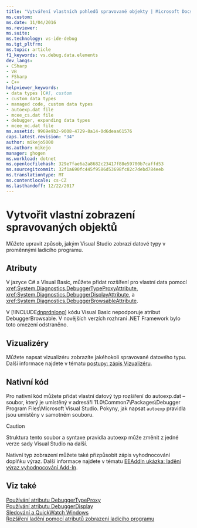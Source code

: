 ```yaml
---
title: "Vytváření vlastních pohledů spravované objekty | Microsoft Docs"
ms.custom: 
ms.date: 11/04/2016
ms.reviewer: 
ms.suite: 
ms.technology: vs-ide-debug
ms.tgt_pltfrm: 
ms.topic: article
f1_keywords: vs.debug.data.elements
dev_langs:
- CSharp
- VB
- FSharp
- C++
helpviewer_keywords:
- data types [C#], custom
- custom data types
- managed code, custom data types
- autoexp.dat file
- mcee_cs.dat file
- debugger, expanding data types
- mcee_mc.dat file
ms.assetid: 9969e9b2-9008-4729-8a14-0d6deaa61576
caps.latest.revision: "34"
author: mikejo5000
ms.author: mikejo
manager: ghogen
ms.workload: dotnet
ms.openlocfilehash: 329e7fae6a2a8682c23417f88e59700b7caffd53
ms.sourcegitcommit: 32f1a690fc445f9586d53698fc82c7debd784eeb
ms.translationtype: MT
ms.contentlocale: cs-CZ
ms.lasthandoff: 12/22/2017
---
```

# <a name="create-custom-views-of-managed-objects"></a>Vytvořit vlastní zobrazení spravovaných objektů
Můžete upravit způsob, jakým Visual Studio zobrazí datové typy v proměnnými ladicího programu.  
  
## <a name="attributes"></a>Atributy  
 V jazyce C# a Visual Basic, můžete přidat rozšíření pro vlastní data pomocí <xref:System.Diagnostics.DebuggerTypeProxyAttribute>, <xref:System.Diagnostics.DebuggerDisplayAttribute>, a <xref:System.Diagnostics.DebuggerBrowsableAttribute>.  
  
 V [!INCLUDE[dnprdnlong](../code-quality/includes/dnprdnlong_md.md)] kódu Visual Basic nepodporuje atribut DebuggerBrowsable. V novějších verzích rozhraní .NET Framework bylo toto omezení odstraněno.  
  
## <a name="visualizers"></a>Vizualizéry  
 Můžete napsat vizualizéru zobrazíte jakéhokoli spravované datového typu. Další informace najdete v tématu [postupy: zápis Vizualizéru](../debugger/how-to-write-a-visualizer.md).  
  
## <a name="native-code"></a>Nativní kód  
 Pro nativní kód můžete přidat vlastní datový typ rozšíření do autoexp.dat – soubor, který je umístěný v adresáři 11.0\Common7\Packages\Debugger Program Files\Microsoft Visual Studio. Pokyny, jak napsat `autoexp` pravidla jsou umístěny v samotném souboru.  
  
> [!CAUTION]
>  Struktura tento soubor a syntaxe pravidla autoexp může změnit z jedné verze sady Visual Studio na další.  
  
 Nativní typ zobrazení můžete také přizpůsobit zápis vyhodnocování doplňku výraz. Další informace najdete v tématu [EEAddIn ukázka: ladění výraz vyhodnocování Add-In](http://msdn.microsoft.com/en-us/d4f6b068-c812-45bc-9ec0-7e0363c4bb9e).  
  
## <a name="see-also"></a>Viz také  
 [Používání atributu DebuggerTypeProxy](../debugger/using-debuggertypeproxy-attribute.md)   
 [Používání atributu DebuggerDisplay](../debugger/using-the-debuggerdisplay-attribute.md)   
 [Sledování a QuickWatch Windows](../debugger/watch-and-quickwatch-windows.md)   
 [Rozšíření ladění pomocí atributů zobrazení ladicího programu](/dotnet/framework/debug-trace-profile/enhancing-debugging-with-the-debugger-display-attributes)